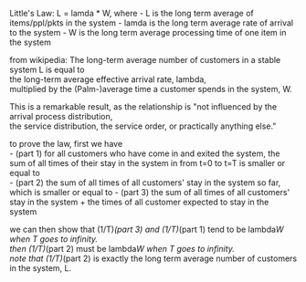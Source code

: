 Little's Law: L = lamda * W, where
	- L is the long term average of items/ppl/pkts in the system
	- lamda is the long term average rate of arrival to the system
	- W is the long term average processing time of one item in the system

from wikipedia: The long-term average number of customers in a stable system L is equal to  
the long-term average effective arrival rate, lambda,  
multiplied by the (Palm-)average time a customer spends in the system, W.

This is a remarkable result, as the relationship is "not influenced by the arrival process distribution,  
the service distribution, the service order, or practically anything else."

to prove the law, first we have   
	- (part 1) for all customers who have come in and exited the system, the sum of all times of their stay in the system in from t=0 to t=T is smaller or equal to  
	- (part 2) the sum of all times of all customers' stay in the system so far, which is smaller or equal to
	- (part 3) the sum of all times of all customers' stay in the system + the times of all customer expected to stay in the system 
	
we can then show that (1/T)*(part 3) and (1/T)*(part 1) tend to be lambda*W when T goes to infinity.  
then (1/T)*(part 2) must be lambda*W when T goes to infinity.   
note that (1/T)*(part 2) is exactly the long term average number of customers in the system, L. 
